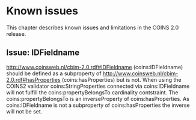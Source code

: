 # Known issues

This chapter describes known issues and limitations in the COINS 2.0 release.

## Issue: IDFieldname
http://www.coinsweb.nl/cbim-2.0.rdf#IDFieldname (coins:IDFieldname) should be defined as a subproperty of http://www.coinsweb.nl/cbim-2.0.rdf#hasProperties (coins:hasProperties) but is not. When using the COINS2 validator coins:StringProperties connected via coins:IDFieldname will not fulfill the coins:propertyBelongsTo cardinality contstraint. The coins:propertyBelongsTo is an inverseProperty of coins:hasProperties. As coins:IDFieldname is not a subproperty of coins:hasProperties the inverse will not be set.
